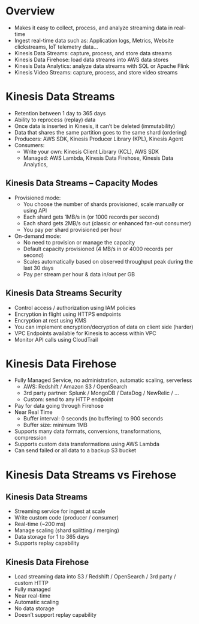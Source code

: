 # Overview

- Makes it easy to collect, process, and analyze streaming data in real-time
- Ingest real-time data such as: Application logs, Metrics, Website clickstreams, IoT telemetry data…
- Kinesis Data Streams: capture, process, and store data streams
- Kinesis Data Firehose: load data streams into AWS data stores
- Kinesis Data Analytics: analyze data streams with SQL or Apache Flink
- Kinesis Video Streams: capture, process, and store video streams

# Kinesis Data Streams

- Retention between 1 day to 365 days
- Ability to reprocess (replay) data
- Once data is inserted in Kinesis, it can’t be deleted (immutability)
- Data that shares the same partition goes to the same shard (ordering)
- Producers: AWS SDK, Kinesis Producer Library (KPL), Kinesis Agent
- Consumers:
  - Write your own: Kinesis Client Library (KCL), AWS SDK
  - Managed: AWS Lambda, Kinesis Data Firehose, Kinesis Data Analytics,

## Kinesis Data Streams – Capacity Modes

- Provisioned mode:
  - You choose the number of shards provisioned, scale manually or using API
  - Each shard gets 1MB/s in (or 1000 records per second)
  - Each shard gets 2MB/s out (classic or enhanced fan-out consumer)
  - You pay per shard provisioned per hour
- On-demand mode:
  - No need to provision or manage the capacity
  - Default capacity provisioned (4 MB/s in or 4000 records per second)
  - Scales automatically based on observed throughput peak during the last 30 days
  - Pay per stream per hour & data in/out per GB

## Kinesis Data Streams Security

- Control access / authorization using IAM policies
- Encryption in flight using HTTPS endpoints
- Encryption at rest using KMS
- You can implement encryption/decryption of data on client side (harder)
- VPC Endpoints available for Kinesis to access within VPC
- Monitor API calls using CloudTrail

# Kinesis Data Firehose

- Fully Managed Service, no administration, automatic scaling, serverless
  - AWS: Redshift / Amazon S3 / OpenSearch
  - 3rd party partner: Splunk / MongoDB / DataDog / NewRelic / …
  - Custom: send to any HTTP endpoint
- Pay for data going through Firehose
- Near Real Time
  - Buffer interval: 0 seconds (no buffering) to 900 seconds
  - Buffer size: minimum 1MB
- Supports many data formats, conversions, transformations, compression
- Supports custom data transformations using AWS Lambda
- Can send failed or all data to a backup S3 bucket

# Kinesis Data Streams vs Firehose

## Kinesis Data Streams

- Streaming service for ingest at scale
- Write custom code (producer / consumer)
- Real-time (~200 ms)
- Manage scaling (shard splitting / merging)
- Data storage for 1 to 365 days
- Supports replay capability

## Kinesis Data Firehose

- Load streaming data into S3 / Redshift / OpenSearch / 3rd party / custom HTTP
- Fully managed
- Near real-time
- Automatic scaling
- No data storage
- Doesn’t support replay capability
